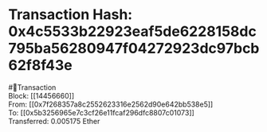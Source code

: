 
Transaction Hash: 0x4c5533b22923eaf5de6228158dc795ba56280947f04272923dc97bcb62f8f43e
====================================================================================
  
#💸Transaction  
Block: [[14456660]]  
From: [[0x7f268357a8c2552623316e2562d90e642bb538e5]]  
To: [[0x5b3256965e7c3cf26e11fcaf296dfc8807c01073]]  
Transferred: 0.005175 Ether